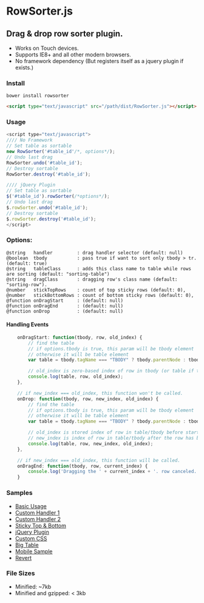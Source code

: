 RowSorter.js
============
## Drag & drop row sorter plugin.
* Works on Touch devices.
* Supports IE8+ and all other modern browsers.
* No framework dependency (But registers itself as a jquery plugin if exists.)

### Install
    bower install rowsorter
```html
<script type="text/javascript" src="/path/dist/RowSorter.js"></script>
```

### Usage
```javascript
<script type="text/javascript">
//// No Framework
// Set table as sortable
new RowSorter('#table_id'/*, options*/);
// Undo last drag
RowSorter.undo('#table_id');
// Destroy sortable
RowSorter.destroy('#table_id');

//// jQuery Plugin
// Set table as sortable
$('#table_id').rowSorter(/*options*/);
// Undo last drag
$.rowSorter.undo('#table_id');
// Destroy sortable
$.rowSorter.destroy('#table_id');
</script>
```

### Options:

    @string   handler         : drag handler selector (default: null)
    @boolean  tbody           : pass true if want to sort only tbody > tr. (default: true)
    @string   tableClass      : adds this class name to table while rows are sorting (default: "sorting-table")
    @string   dragClass       : dragging row's class name (default: "sorting-row").
    @number   stickTopRows    : count of top sticky rows (default: 0),
    @number   stickBottomRows : count of bottom sticky rows (default: 0),
    @function onDragStart     : (default: null)
    @function onDragEnd       : (default: null)
    @function onDrop          : (default: null)

#### Handling Events
```javascript
    onDragStart: function(tbody, row, old_index) {
        // find the table
        // if options.tbody is true, this param will be tbody element
        // otherwise it will be table element
        var table = tbody.tagName === "TBODY" ? tbody.parentNode : tbody;

        // old_index is zero-based index of row in tbody (or table if tbody not exists)
        console.log(table, row, old_index);
    },

    // if new_index === old_index, this function won't be called.
    onDrop: function(tbody, row, new_index, old_index) {
        // find the table
        // if options.tbody is true, this param will be tbody element
        // otherwise it will be table element
        var table = tbody.tagName === "TBODY" ? tbody.parentNode : tbody;

        // old_index is stored index of row in table/tbody before start the dragging.
        // new_index is index of row in table/tbody after the row has been dragged.
        console.log(table, row, new_index, old_index);
    },

    // if new_index === old_index, this function will be called.
    onDragEnd: function(tbody, row, current_index) {
        console.log('Dragging the ' + current_index + '. row canceled.');
    }
```

### Samples

* [Basic Usage][basic]
* [Custom Handler 1][handler1]
* [Custom Handler 2][handler2]
* [Sticky Top & Bottom][sticky]
* [jQuery Plugin][jquery]
* [Custom CSS][style]
* [Big Table][bigtable]
* [Mobile Sample][touchtest]
* [Revert][revert]

### File Sizes

* Minified: ~7kb
* Minified and gzipped: < 3kb

[basic]: http://borayazilim.com/projects/rowsorter/examples/basic.html
[handler1]: http://borayazilim.com/projects/rowsorter/examples/handler1.html
[handler2]: http://borayazilim.com/projects/rowsorter/examples/handler2.html
[sticky]: http://borayazilim.com/projects/rowsorter/examples/sticky.html
[jquery]: http://borayazilim.com/projects/rowsorter/examples/jquery.html
[style]: http://borayazilim.com/projects/rowsorter/examples/style.html
[bigtable]: http://borayazilim.com/projects/rowsorter/examples/big_table.php
[touchtest]: http://borayazilim.com/projects/rowsorter/examples/touch_test.html
[revert]: http://borayazilim.com/projects/rowsorter/examples/revert.html
